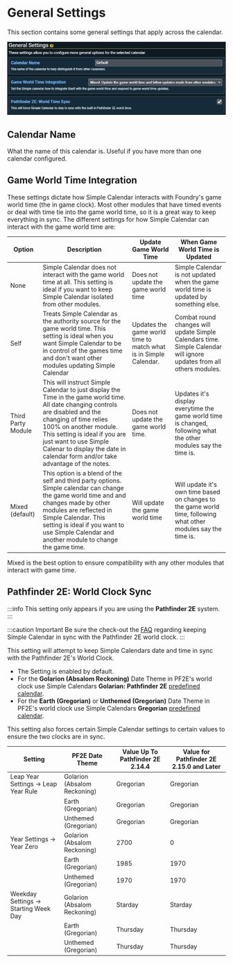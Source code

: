 # General Settings

This section contains some general settings that apply across the calendar.

![](../images/calendar-general-settings.png)

## Calendar Name

What the name of this calendar is. Useful if you have more than one calendar configured.

## Game World Time Integration

These settings dictate how Simple Calendar interacts with Foundry's game world time (the in game clock). Most other modules that have timed events or deal with time tie into the game world time, so it is a great way to keep everything in sync. The different settings for how Simple Calendar can interact with the game world time are:

| Option             | Description                                                                                                                                                                                                                                                                                                                   | Update Game World Time                                           | When Game World Time is Updated                                                                                      |
|--------------------|-------------------------------------------------------------------------------------------------------------------------------------------------------------------------------------------------------------------------------------------------------------------------------------------------------------------------------|------------------------------------------------------------------|----------------------------------------------------------------------------------------------------------------------|
| None               | Simple Calendar does not interact with the game world time at all. This setting is ideal if you want to keep Simple Calendar isolated from other modules.                                                                                                                                                                     | Does not update the game world time                              | Simple Calendar is not updated when the game world time is updated by something else.                                |
| Self               | Treats Simple Calendar as the authority source for the game world time. This setting is ideal when you want Simple Calendar to be in control of the games time and don't want other modules updating Simple Calendar                                                                                                          | Updates the game world time to match what is in Simple Calendar. | Combat round changes will update Simple Calendars time. Simple Calendar will ignore updates from all others modules. |
| Third Party Module | This will instruct Simple Calendar to just display the Time in the game world time. All date changing controls are disabled and the changing of time relies 100% on another module. This setting is ideal if you are just want to use Simple Calenar to display the date in calendar form and/or take advantage of the notes. | Does not update the game world time.                             | Updates it's display everytime the game world time is changed, following what the other modules say the time is.     |
| Mixed (default)    | This option is a blend of the self and third party options. Simple calendar can change the game world time and and changes made by other modules are reflected in Simple Calendar. This setting is ideal if you want to use Simple Calendar and another module to change the game time.                                       | Will update the game world time                                  | Will update it's own time based on changes to the game world time, following what other modules say the time is.     |

Mixed is the best option to ensure compatibility with any other modules that interact with game time.


## Pathfinder 2E: World Clock Sync

:::info
This setting only appears if you are using the **Pathfinder 2E** system.
:::

:::caution Important
Be sure the check-out the [FAQ](../faq#pathfinder-2e) regarding keeping Simple Calendar in sync with the Pathfinder 2E world clock.
:::

This setting will attempt to keep Simple Calendars date and time in sync with the Pathfinder 2E's World Clock.

- The Setting is enabled by default.
- For the **Golarion (Absalom Reckoning)** Date Theme in PF2E's world clock use Simple Calendars **Golarian: Pathfinder 2E** [predefined calendar](quick-setup#choose-a-predefined-calendar).
- For the **Earth (Gregorian)** or **Unthemed (Gregorian)** Date Theme in PF2E's world clock use Simple Calendars **Gregorian** [predefined calendar](quick-setup#choose-a-predefined-calendar).

This setting also forces certain Simple Calendar settings to certain values to ensure the two clocks are in sync.

| Setting                               | PF2E Date Theme              | Value Up To Pathfinder 2E 2.14.4 | Value for Pathfinder 2E 2.15.0 and Later |
|---------------------------------------|------------------------------|----------------------------------|------------------------------------------|
| Leap Year Settings -> Leap Year Rule  | Golarion (Absalom Reckoning) | Gregorian                        | Gregorian                                |
| &nbsp;                                | Earth (Gregorian)            | Gregorian                        | Gregorian                                |
| &nbsp;                                | Unthemed (Gregorian)         | Gregorian                        | Gregorian                                |
| Year Settings -> Year Zero            | Golarion (Absalom Reckoning) | 2700                             | 0                                        |
| &nbsp;                                | Earth (Gregorian)            | 1985                             | 1970                                     |
| &nbsp;                                | Unthemed (Gregorian)         | 1970                             | 1970                                     |
| Weekday Settings -> Starting Week Day | Golarion (Absalom Reckoning) | Starday                          | Starday                                  |
| &nbsp;                                | Earth (Gregorian)            | Thursday                         | Thursday                                 |
| &nbsp;                                | Unthemed (Gregorian)         | Thursday                         | Thursday                                 |

